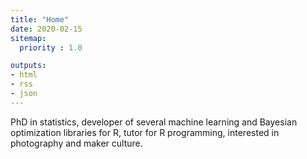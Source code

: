 ```yaml
---
title: "Home"
date: 2020-02-15
sitemap:
  priority : 1.0

outputs:
- html
- rss
- json
---
```

PhD in statistics, developer of several machine learning and Bayesian optimization libraries for R, tutor for R programming, interested in photography and maker culture.
